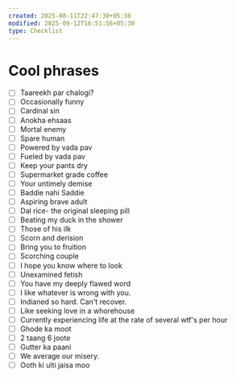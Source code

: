 ```yaml
---
created: 2025-08-11T22:47:30+05:30
modified: 2025-09-12T16:51:56+05:30
type: Checklist
---
```


# Cool phrases

- [ ] Taareekh par chalogi?
- [ ] Occasionally funny
- [ ] Cardinal sin
- [ ] Anokha ehsaas
- [ ] Mortal enemy 
- [ ] Spare human
- [ ] Powered by vada pav
- [ ] Fueled by vada pav
- [ ] Keep your pants dry
- [ ] Supermarket grade coffee
- [ ] Your untimely demise
- [ ] Baddie nahi Saddie
- [ ] Aspiring brave adult
- [ ] Dal rice- the original sleeping pill 
- [ ] Beating my duck in the shower
- [ ] Those of his ilk
- [ ] Scorn and derision 
- [ ] Bring you to fruition 
- [ ] Scorching couple 
- [ ] I hope you know where to look
- [ ] Unexamined fetish
- [ ] You have my deeply flawed word
- [ ] I like whatever is wrong with you.
- [ ] Indianed so hard. Can't recover.
- [ ] Like seeking love in a whorehouse
- [ ] Currently experiencing life at the rate of several wtf's per hour
- [ ] Ghode ka moot
- [ ] 2 taang 6 joote
- [ ] Gutter ka paani
- [ ] We average our misery.
- [ ] Ooth ki ulti jaisa moo
